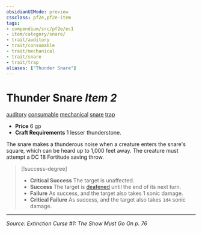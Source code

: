 ```yaml
---
obsidianUIMode: preview
cssclass: pf2e,pf2e-item
tags:
- compendium/src/pf2e/ec1
- item/category/snare/
- trait/auditory
- trait/consumable
- trait/mechanical
- trait/snare
- trait/trap
aliases: ["Thunder Snare"]
---
```

# Thunder Snare *Item 2*  
[auditory](rules/traits/auditory.md "Auditory Effect Trait")  [consumable](rules/traits/consumable.md "Consumable Item Trait")  [mechanical](rules/traits/mechanical.md "Mechanical Hazard Trait")  [snare](rules/traits/snare.md "Snare Item Trait")  [trap](rules/traits/trap.md "Trap Hazard Trait")  

- **Price** 6 gp
- **Craft Requirements** 1 lesser thunderstone.

The snare makes a thunderous noise when a creature enters the snare's square, which can be heard up to 1,000 feet away. The creature must attempt a DC 18 Fortitude saving throw.

> [!success-degree] 
> - **Critical Success** The target is unaffected.
> - **Success** The target is [deafened](rules/conditions.md#Deafened) until the end of its next turn.
> - **Failure** As success, and the target also takes 1 sonic damage.
> - **Critical Failure** As success, and the target also takes `1d4` sonic damage.


---
*Source: Extinction Curse #1: The Show Must Go On p. 76*